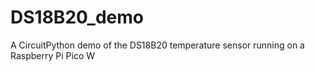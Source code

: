 # DS18B20_demo
A CircuitPython demo of the DS18B20 temperature sensor running on a Raspberry Pi Pico W
